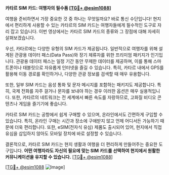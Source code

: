 **카타르 SIM 카드: 여행자의 필수품 [[TG💪+ @esim1088](https://t.me/s/esim1088)]**

여행을 준비하면서 가장 중요한 것 중 하나는 무엇일까요? 바로 통신 수단입니다! 현지에서 편리하게 사용할 수 있는 카타르의 SIM 카드는 여행자들에게 필수적인 도구로 자리 잡고 있습니다. 이번 영상에서는 카타르 SIM 카드의 종류와 그 장점에 대해 자세히 살펴보겠습니다.

우선, 카타르에는 다양한 유형의 SIM 카드가 제공됩니다. 일반적으로 여행자를 위해 설계된 관광용 데이터 패스(Data Pass)와 장기 체류자를 위한 프리미엄 패키지가 인기입니다. 관광용 데이터 패스는 일정 기간 동안 무제한 데이터를 제공하며, 이를 통해 스마트폰이나 태블릿으로 자유롭게 인터넷을 즐길 수 있습니다. 특히, 카타르 내에서 GPS를 활용해 이동 경로를 확인하거나, 다양한 관광 정보를 검색할 때 매우 유용합니다.

또한, 일부 SIM 카드는 음성 통화 및 문자 메시지를 포함하는 패키지도 제공합니다. 특히, 국제 전화를 자주 걸거나 문자를 보내야 하는 경우 이러한 옵션은 매우 실용적입니다. 또한, 카타르의 네트워크는 전 세계에서 빠른 속도를 자랑하므로, 고화질 비디오 콘텐츠나 게임을 즐기기에 좋습니다.

카타르 SIM 카드는 공항에서 쉽게 구매할 수 있으며, 온라인에서도 간편하게 구입할 수 있습니다. 특히, 온라인 구매는 시간과 장소에 구애받지 않고 언제 어디서든 가능하기 때문에 더욱 편리합니다. 또한, eSIM(전자식 유심) 제품도 출시되어 있어, 현지에서 직접 유심을 삽입하지 않아도 모바일 장치에 바로 설정할 수 있습니다.

결론적으로, 카타르 SIM 카드는 현지 생활과 여행을 더 편리하게 만들어주는 중요한 도구입니다. **어떤 여행자라도 자신의 필요에 맞는 SIM 카드를 선택하여 현지에서 원활한 커뮤니케이션을 유지할 수 있습니다.** [[TG💪+ @esim1088](https://t.me/s/esim1088)]

[[TG💪+ @esim1088](https://t.me/s/esim1088) ![Image](https://i.postimg.cc/Y0z9fWf4/image.png)]
